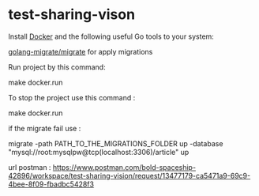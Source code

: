 # test-sharing-vison

Install [Docker](https://www.docker.com/get-started) and the following useful Go tools to your system:

[golang-migrate/migrate](https://github.com/golang-migrate/migrate#cli-usage) for apply migrations

Run project by this command:

make docker.run

To stop the project use this command :

make docker.run


if the migrate fail use :

migrate -path PATH_TO_THE_MIGRATIONS_FOLDER up -database "mysql://root:mysqlpw@tcp(localhost:3306)/article" up

url postman :
https://www.postman.com/bold-spaceship-42896/workspace/test-sharing-vision/request/13477179-ca5471a9-69c9-4bee-8f09-fbadbc5428f3
